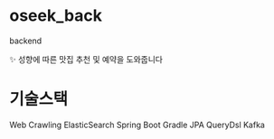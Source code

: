 # oseek_back
backend

✨ 성향에 따른 맛집 추천 및 예약을 도와줍니다

# 기술스택

Web Crawling
ElasticSearch 
Spring Boot
Gradle
JPA QueryDsl
Kafka



